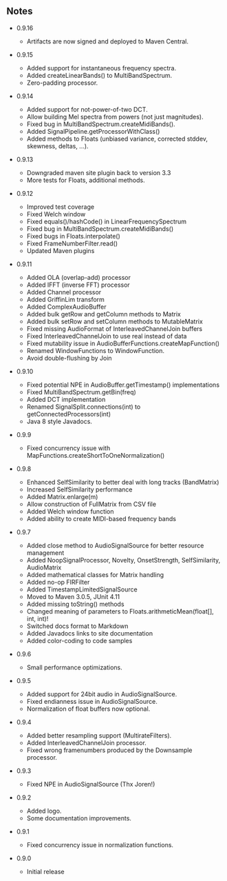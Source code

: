 <head><title>Notes</title></head>

Notes
-----

* 0.9.16

    * Artifacts are now signed and deployed to Maven Central.


* 0.9.15

    * Added support for instantaneous frequency spectra.
    * Added createLinearBands() to MultiBandSpectrum.
    * Zero-padding processor.


* 0.9.14

    * Added support for not-power-of-two DCT.
    * Allow building Mel spectra from powers (not just magnitudes).
    * Fixed bug in MultiBandSpectrum.createMidiBands().
    * Added SignalPipeline.getProcessorWithClass()
    * Added methods to Floats (unbiased variance, corrected stddev, skewness, deltas, ...).


* 0.9.13

    * Downgraded maven site plugin back to version 3.3
    * More tests for Floats, additional methods.


* 0.9.12

    * Improved test coverage
    * Fixed Welch window
    * Fixed equals()/hashCode() in LinearFrequencySpectrum
    * Fixed bug in MultiBandSpectrum.createMidiBands()
    * Fixed bugs in Floats.interpolate()
    * Fixed FrameNumberFilter.read()
    * Updated Maven plugins


* 0.9.11

    * Added OLA (overlap-add) processor
    * Added IFFT (inverse FFT) processor
    * Added Channel processor
    * Added GriffinLim transform
    * Added ComplexAudioBuffer
    * Added bulk getRow and getColumn methods to Matrix
    * Added bulk setRow and setColumn methods to MutableMatrix
    * Fixed missing AudioFormat of InterleavedChannelJoin buffers
    * Fixed InterleavedChannelJoin to use real instead of data
    * Fixed mutability issue in AudioBufferFunctions.createMapFunction()
    * Renamed WindowFunctions to WindowFunction.
    * Avoid double-flushing by Join


* 0.9.10

    * Fixed potential NPE in AudioBuffer.getTimestamp() implementations
    * Fixed MultiBandSpectrum.getBin(freq)
    * Added DCT implementation
    * Renamed SignalSplit.connections(int) to getConnectedProcessors(int)
    * Java 8 style Javadocs.


* 0.9.9

    * Fixed concurrency issue with MapFunctions.createShortToOneNormalization()
    

* 0.9.8
    * Enhanced SelfSimilarity to better deal with long tracks (BandMatrix)
    * Increased SelfSimilarity performance
    * Added Matrix.enlarge(m)
    * Allow construction of FullMatrix from CSV file
    * Added Welch window function
    * Added ability to create MIDI-based frequency bands


* 0.9.7
    * Added close method to AudioSignalSource for better resource management
    * Added NoopSignalProcessor, Novelty, OnsetStrength, SelfSimilarity, AudioMatrix
    * Added mathematical classes for Matrix handling
    * Added no-op FIRFilter
    * Added TimestampLimitedSignalSource
    * Moved to Maven 3.0.5, JUnit 4.11
    * Added missing toString() methods
    * Changed meaning of parameters to Floats.arithmeticMean(float[], int, int)!
    * Switched docs format to Markdown
    * Added Javadocs links to site documentation
    * Added color-coding to code samples


* 0.9.6
    * Small performance optimizations.


* 0.9.5
    * Added support for 24bit audio in AudioSignalSource.
    * Fixed endianness issue in AudioSignalSource.
    * Normalization of float buffers now optional.


* 0.9.4
    * Added better resampling support (MultirateFilters).
    * Added InterleavedChannelJoin processor.
    * Fixed wrong framenumbers produced by the Downsample processor.


* 0.9.3
    * Fixed NPE in AudioSignalSource (Thx Joren!)


* 0.9.2
    * Added logo.
    * Some documentation improvements.


* 0.9.1
    * Fixed concurrency issue in normalization functions.


* 0.9.0
    * Initial release
